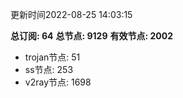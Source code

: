 更新时间2022-08-25 14:03:15

**总订阅: 64**
**总节点: 9129**
**有效节点: 2002**
- trojan节点: 51
- ss节点: 253
- v2ray节点: 1698
